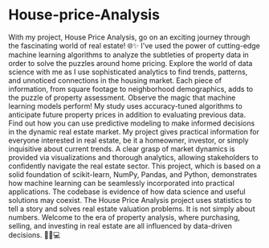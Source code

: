 # House-price-Analysis
With my project, House Price Analysis, go on an exciting journey through the fascinating world of real estate! 🌐✨ I've used the power of cutting-edge machine learning algorithms to analyze the subtleties of property data in order to solve the puzzles around home pricing.
Explore the world of data science with me as I use sophisticated analytics to find trends, patterns, and unnoticed connections in the housing market. Each piece of information, from square footage to neighborhood demographics, adds to the puzzle of property assessment.
Observe the magic that machine learning models perform! My study uses accuracy-tuned algorithms to anticipate future property prices in addition to evaluating previous data. Find out how you can use predictive modeling to make informed decisions in the dynamic real estate market.
My project gives practical information for everyone interested in real estate, be it a homeowner, investor, or simply inquisitive about current trends. A clear grasp of market dynamics is provided via visualizations and thorough analytics, allowing stakeholders to confidently navigate the real estate sector.
This project, which is based on a solid foundation of scikit-learn, NumPy, Pandas, and Python, demonstrates how machine learning can be seamlessly incorporated into practical applications. The codebase is evidence of how data science and useful solutions may coexist.
The House Price Analysis project uses statistics to tell a story and solves real estate valuation problems. It is not simply about numbers. Welcome to the era of property analysis, where purchasing, selling, and investing in real estate are all influenced by data-driven decisions. 🚀🏡💻
